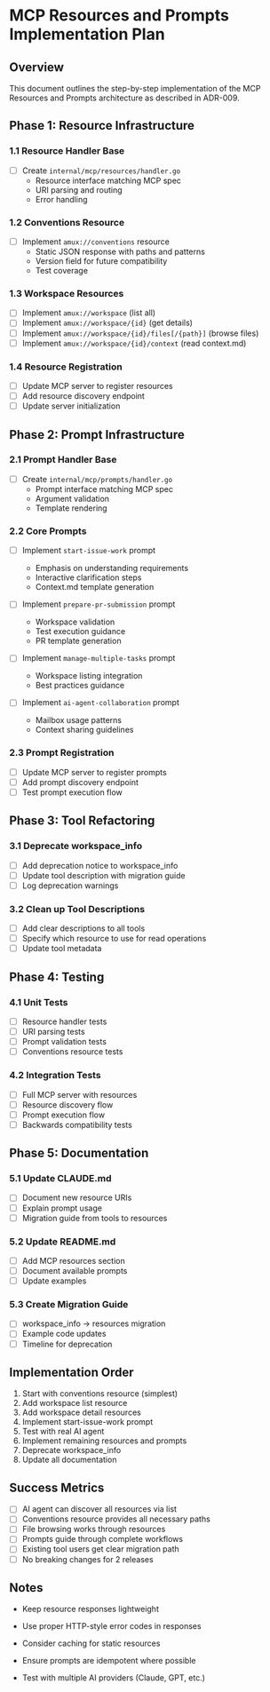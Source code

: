 # MCP Resources and Prompts Implementation Plan

## Overview

This document outlines the step-by-step implementation of the MCP Resources and Prompts architecture as described in ADR-009.

## Phase 1: Resource Infrastructure

### 1.1 Resource Handler Base

- [ ] Create `internal/mcp/resources/handler.go`
  - Resource interface matching MCP spec
  - URI parsing and routing
  - Error handling

### 1.2 Conventions Resource

- [ ] Implement `amux://conventions` resource
  - Static JSON response with paths and patterns
  - Version field for future compatibility
  - Test coverage

### 1.3 Workspace Resources

- [ ] Implement `amux://workspace` (list all)
- [ ] Implement `amux://workspace/{id}` (get details)
- [ ] Implement `amux://workspace/{id}/files[/{path}]` (browse files)
- [ ] Implement `amux://workspace/{id}/context` (read context.md)

### 1.4 Resource Registration

- [ ] Update MCP server to register resources
- [ ] Add resource discovery endpoint
- [ ] Update server initialization

## Phase 2: Prompt Infrastructure

### 2.1 Prompt Handler Base

- [ ] Create `internal/mcp/prompts/handler.go`
  - Prompt interface matching MCP spec
  - Argument validation
  - Template rendering

### 2.2 Core Prompts

- [ ] Implement `start-issue-work` prompt
  - Emphasis on understanding requirements
  - Interactive clarification steps
  - Context.md template generation

- [ ] Implement `prepare-pr-submission` prompt
  - Workspace validation
  - Test execution guidance
  - PR template generation

- [ ] Implement `manage-multiple-tasks` prompt
  - Workspace listing integration
  - Best practices guidance

- [ ] Implement `ai-agent-collaboration` prompt
  - Mailbox usage patterns
  - Context sharing guidelines

### 2.3 Prompt Registration

- [ ] Update MCP server to register prompts
- [ ] Add prompt discovery endpoint
- [ ] Test prompt execution flow

## Phase 3: Tool Refactoring

### 3.1 Deprecate workspace_info

- [ ] Add deprecation notice to workspace_info
- [ ] Update tool description with migration guide
- [ ] Log deprecation warnings

### 3.2 Clean up Tool Descriptions

- [ ] Add clear descriptions to all tools
- [ ] Specify which resource to use for read operations
- [ ] Update tool metadata

## Phase 4: Testing

### 4.1 Unit Tests

- [ ] Resource handler tests
- [ ] URI parsing tests
- [ ] Prompt validation tests
- [ ] Conventions resource tests

### 4.2 Integration Tests

- [ ] Full MCP server with resources
- [ ] Resource discovery flow
- [ ] Prompt execution flow
- [ ] Backwards compatibility tests

## Phase 5: Documentation

### 5.1 Update CLAUDE.md

- [ ] Document new resource URIs
- [ ] Explain prompt usage
- [ ] Migration guide from tools to resources

### 5.2 Update README.md

- [ ] Add MCP resources section
- [ ] Document available prompts
- [ ] Update examples

### 5.3 Create Migration Guide

- [ ] workspace_info → resources migration
- [ ] Example code updates
- [ ] Timeline for deprecation

## Implementation Order

1. Start with conventions resource (simplest)
2. Add workspace list resource
3. Add workspace detail resources
4. Implement start-issue-work prompt
5. Test with real AI agent
6. Implement remaining resources and prompts
7. Deprecate workspace_info
8. Update all documentation

## Success Metrics

- [ ] AI agent can discover all resources via list
- [ ] Conventions resource provides all necessary paths
- [ ] File browsing works through resources
- [ ] Prompts guide through complete workflows
- [ ] Existing tool users get clear migration path
- [ ] No breaking changes for 2 releases

## Notes

- Keep resource responses lightweight
- Use proper HTTP-style error codes in responses
- Consider caching for static resources
- Ensure prompts are idempotent where possible

- Test with multiple AI providers (Claude, GPT, etc.)
